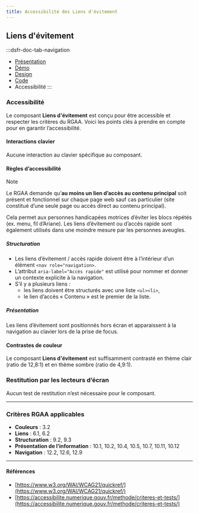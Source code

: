 ```yaml
---
title: Accessibilité des Liens d'évitement
---
```


## Liens d'évitement

:::dsfr-doc-tab-navigation
- [Présentation](../index.md)
- [Démo](../demo/index.md)
- [Design](../design/index.md)
- [Code](../code/index.md)
- Accessibilité
:::

### Accessibilité

Le composant **Liens d'évitement** est conçu pour être accessible et respecter les critères du RGAA. Voici les points clés à prendre en compte pour en garantir l’accessibilité.

#### Interactions clavier

Aucune interaction au clavier spécifique au composant.

#### Règles d’accessibilité

> [!NOTE]
> Le RGAA demande qu’**au moins un lien d’accès au contenu principal** soit présent et fonctionnel sur chaque page web sauf cas particulier (site constitué d’une seule page ou accès direct au contenu principal).
>
>Cela permet aux personnes handicapées motrices d’éviter les blocs répétés (ex. menu, fil d’Ariane). Les liens d’évitement ou d’accès rapide sont également utilisés dans une moindre mesure par les personnes aveugles.

##### Structuration

- Les liens d’évitement / accès rapide doivent être à l’intérieur d’un élément `<nav role="navigation>`.
- L’attribut `aria-label="Accès rapide"` est utilisé pour nommer et donner un contexte explicite à la navigation.
- S’il y a plusieurs liens&nbsp;:
  - les liens doivent être structurés avec une liste `<ul><li>`,
  - le lien d’accès «&nbsp;Contenu&nbsp;» est le premier de la liste.

##### Présentation

Les liens d’évitement sont positionnés hors écran et apparaissent à la navigation au clavier lors de la prise de focus.

#### Contrastes de couleur
Le composant **Liens d'évitement** est suffisamment contrasté en thème clair (ratio de 12,8:1) et en thème sombre (ratio de 4,9:1).

### Restitution par les lecteurs d’écran

Aucun test de restitution n’est nécessaire pour le composant.

---

### Critères RGAA applicables
- **Couleurs** : 3.2
- **Liens** : 6.1, 6.2
- **Structuration** : 9.2, 9.3
- **Présentation de l’information** : 10.1, 10.2, 10.4, 10.5, 10.7, 10.11, 10.12
- **Navigation** : 12.2, 12.6, 12.9

---

#### Références

- [https://www.w3.org/WAI/WCAG21/quickref/](https://www.w3.org/WAI/WCAG21/quickref/)
- [https://accessibilite.numerique.gouv.fr/methode/criteres-et-tests/](https://accessibilite.numerique.gouv.fr/methode/criteres-et-tests/)
